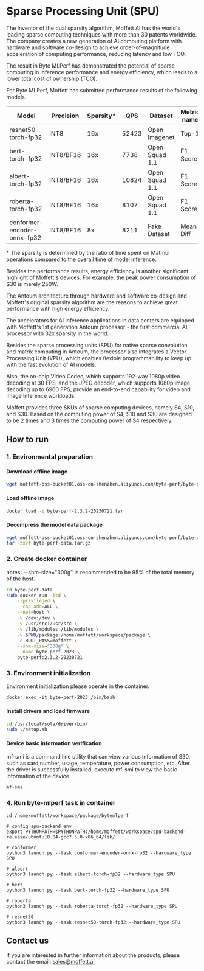 # Sparse Processing Unit (SPU)

The inventor of the dual sparsity algorithm, Moffett AI has the world's leading sparse computing techniques with more
than 30 patents worldwide. The company creates a new generation of AI computing platform with hardware and software
co-design to achieve order-of-magnitude acceleration of computing performance, reducing latency and low TCO.

The result in Byte MLPerf has demonstrated the potential of sparse computing in inference performance and energy
efficiency, which leads to a lower total cost of ownership (TCO).

For Byte MLPerf, Moffett has submitted performance results of the following models.

| Model                | Precision | Sparsity* |QPS   | Dataset        | Metric name | Metric value | 
|----------------------|-----------|----------|------|----------------|-------------|--------------|
| resnet50-torch-fp32     | INT8      | 16x      | 52423 | Open Imagenet  | Top-1       | 76.61%       |
| bert-torch-fp32         | INT8/BF16 | 16x      | 7738 | Open Squad 1.1 | F1 Score    | 86.09        |
| albert-torch-fp32       | INT8/BF16 | 16x      | 10824 | Open Squad 1.1 | F1 Score    | 87.66        |
| roberta-torch-fp32      | INT8/BF16 | 16x      | 8107 | Open Squad 1.1 | F1 Score    | 86.63        |
| conformer-encoder-onnx-fp32 | INT8/BF16 | 8x       | 8211 | Fake Dataset   | Mean Diff   | 1.50       |

\* The sparsity is determined by the ratio of time spent on Matmul operations compared to the overall time of model inference.

Besides the performance results, energy efficiency is another significant highlight of Moffett's devices. For example,
the peak power consumption of S30 is merely
250W.

The Antoum architecture through hardware and software co-design and Moffett's original sparsity algorithm are the
reasons to achieve great performance with high energy efficiency.

The accelerators for AI inference applications in data centers are equipped with Moffett's 1st generation Antoum
processor - the first commercial AI processor with 32x sparsity in the world.

Besides the sparse processing units (SPU) for native sparse convolution and matrix computing in Antoum, the processor
also integrates a Vector Processing Unit (VPU), which enables flexible programmability to keep up with the fast
evolution of AI models.

Also, the on-chip Video Codec, which supports 192-way 1080p video decoding at 30 FPS, and the JPEG decoder, which
supports 1080p image decoding up to 6960 FPS, provide an end-to-end capability for video and image inference workloads.

Moffett provides three SKUs of sparse computing devices, namely S4, S10, and S30. Based on the computing power of S4,
S10 and S30 are designed to be 2 times and 3 times the computing power of S4 respectively.

## How to run
### 1. Environmental preparation
#### Download offline image
```bash
wget moffett-oss-bucket01.oss-cn-shenzhen.aliyuncs.com/byte-perf/byte-perf-2.3.2-20230721.tar
```
#### Load offline image
```bash
docker load -i byte-perf-2.3.2-20230721.tar
```
#### Decompress the model data package
```bash
wget moffett-oss-bucket01.oss-cn-shenzhen.aliyuncs.com/byte-perf/byte-perf-data.tar.gz
tar -zxvf byte-perf-data.tar.gz
```
### 2. Create docker container
notes: --shm-size="300g" is recommended to be 95% of the total memory of the host.
```bash
cd byte-perf-data
sudo docker run -itd \
    --privileged \
    --cap-add=ALL \
    --net=host \
    -v /dev:/dev \
    -v /usr/src:/usr/src \
    -v /lib/modules:/lib/modules \
    -v $PWD/package:/home/moffett/workspace/package \
    -e ROOT_PASS=moffett \
    --shm-size="300g" \
    --name byte-perf-2023 \
    byte-perf:2.3.2-20230721
``` 
### 3. Environment initialization 
Environment initialization please operate in the container.
```bash=
docker exec -it byte-perf-2023 /bin/bash
```
#### Install drivers and load firmware
```bash
cd /usr/local/sola/driver/bin/
sudo ./setup.sh
```
#### Device basic information verification 
mf-smi is a command line utility that can view various information of S30, such as card number, usage, temperature, power consumption, etc.
After the driver is successfully installed, execute mf-smi to view the basic information of the device.
```bash
mf-smi 
```

### 4. Run byte-mlperf task in container

```bash=
cd /home/moffett/workspace/package/bytemlperf

# config spu-backend env 
export PYTHONPATH=$PYTHONPATH:/home/moffett/workspace/spu-backend-release/ubuntu18.04-gcc7.5.0-x86_64/lib/

# conformer
python3 launch.py --task conformer-encoder-onnx-fp32 --hardware_type SPU

# albert
python3 launch.py --task albert-torch-fp32 --hardware_type SPU

# bert
python3 launch.py --task bert-torch-fp32 --hardware_type SPU

# roberta
python3 launch.py --task roberta-torch-fp32 --hardware_type SPU

# resnet50
python3 launch.py --task resnet50-torch-fp32 --hardware_type SPU
```

## Contact us

If you are interested in further information about the products, please contact the email: sales@moffett.ai
